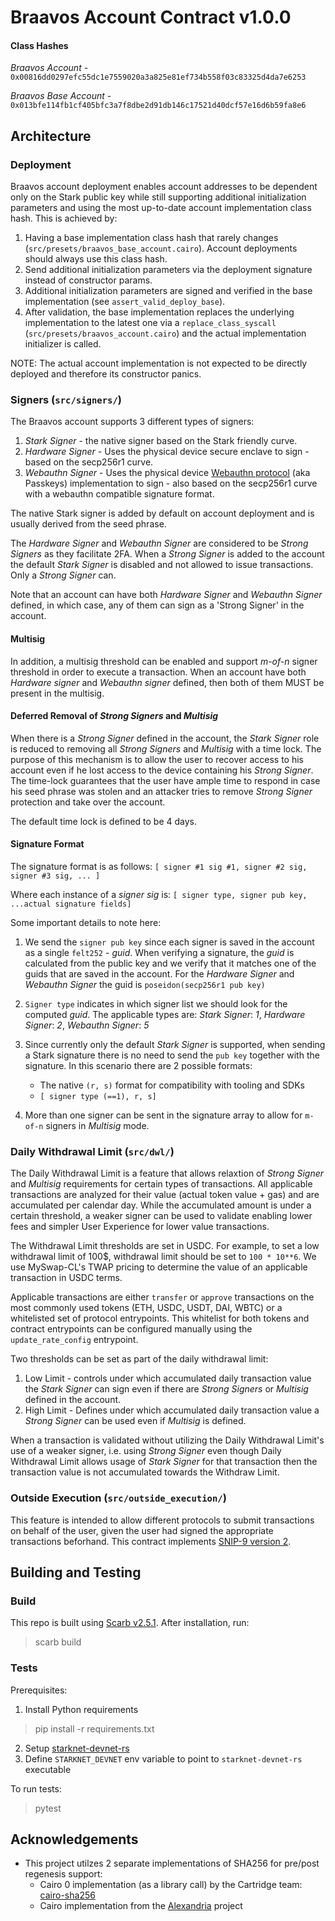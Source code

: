 # Braavos Account Contract v1.0.0

#### Class Hashes
*Braavos Account* - `0x00816dd0297efc55dc1e7559020a3a825e81ef734b558f03c83325d4da7e6253`

*Braavos Base Account* - `0x013bfe114fb1cf405bfc3a7f8dbe2d91db146c17521d40dcf57e16d6b59fa8e6`

## Architecture

### Deployment

Braavos account deployment enables account addresses to be dependent only on the Stark public key while still supporting additional initialization parameters and using the most up-to-date
account implementation class hash. This is achieved by:

1. Having a base implementation class hash that rarely changes (`src/presets/braavos_base_account.cairo`). Account deployments should always use this class hash.
2. Send additional initialization parameters via the deployment signature instead of constructor params.
3. Additional initialization parameters are signed and verified in the base implementation (see `assert_valid_deploy_base`).
4. After validation, the base implementation replaces the underlying implementation to the latest one via a `replace_class_syscall` (`src/presets/braavos_account.cairo`) and the actual implementation initializer is called.

NOTE: The actual account implementation is not expected to be directly deployed and therefore its constructor panics.

### Signers (`src/signers/`)

The Braavos account supports 3 different types of signers:

1. _Stark Signer_ - the native signer based on the Stark friendly curve.
2. _Hardware Signer_ - Uses the physical device secure enclave to sign - based on the secp256r1 curve.
3. _Webauthn Signer_ - Uses the physical device [Webauthn protocol](https://w3.org/TR/webauthn/) (aka Passkeys) implementation to sign - also based on the secp256r1 curve with a webauthn compatible signature format.

The native Stark signer is added by default on account deployment and is usually derived from the seed phrase.

The _Hardware Signer_ and _Webauthn Signer_  are considered to be _Strong Signers_ as they facilitate 2FA.
When a _Strong Signer_ is added to the account the default _Stark Signer_ is disabled and not allowed to issue transactions. Only a _Strong Signer_ can.

Note that an account can have both _Hardware Signer_ and _Webauthn Signer_ defined, in which case, any of them can sign as a 'Strong Signer' in the account.

#### Multisig

In addition, a multisig threshold can be enabled and support _m-of-n_ signer threshold in order to execute a transaction.
When an account have both _Hardware signer_ and _Webauthn signer_ defined, then both of them MUST be present in the multisig.

#### Deferred Removal of _Strong Signers_ and _Multisig_

When there is a _Strong Signer_ defined in the account, the _Stark Signer_ role is reduced to removing all _Strong Signers_ and _Multisig_ with a time lock.
The purpose of this mechanism is to allow the user to recover access to his account even if he lost access to the device containing his _Strong Signer_.
The time-lock guarantees that the user have ample time to respond in case his seed phrase was stolen and an attacker tries to remove _Strong Signer_ protection
and take over the account.

The default time lock is defined to be 4 days.

#### Signature Format

The signature format is as follows:
```[ signer #1 sig #1, signer #2 sig, signer #3 sig, ... ]```

Where each instance of a _signer sig_ is:
```[ signer type, signer pub key, ...actual signature fields]```

Some important details to note here:

1. We send the `signer pub key` since each signer is saved in the account as a single `felt252` - _guid_. When verifying a signature, the _guid_ is
calculated from the public key and we verify that it matches one of the guids that are saved in the account.
For the _Hardware Signer_ and _Webauthn Signer_ the guid is `poseidon(secp256r1 pub key)`
2. `Signer type` indicates in which signer list we should look for the computed _guid_. The applicable types are:
_Stark Signer_: *1*, _Hardware Signer_: *2*, _Webauthn Signer_: *5*

3. Since currently only the default _Stark Signer_ is supported, when sending a Stark signature there is no need to send the `pub key` together with the signature. In this scenario there are 2 possible formats:
    - The native `(r, s)` format for compatibility with tooling and SDKs
    - ```[ signer type (==1), r, s]```

4. More than one signer can be sent in the signature array to allow for `m-of-n` signers in _Multisig_ mode.

### Daily Withdrawal Limit (`src/dwl/`)

The Daily Withdrawal Limit is a feature that allows relaxtion of _Strong Signer_ and _Multisig_ requirements
for certain types of transactions. All applicable transactions are analyzed for their value (actual token value + gas) and are accumulated per calendar day. While the
accumulated amount is under a certain threshold, a weaker signer can be used to validate enabling lower fees and simpler User Experience for lower value transactions.

The Withdrawal Limit thresholds are set in USDC. For example, to set a low withdrawal limit of 100$, withdrawal limit should be set to `100 * 10**6`. We use
MySwap-CL's TWAP pricing to determine the value of an applicable transaction in USDC terms.

Applicable transactions are either `transfer` or `approve` transactions on the most commonly used tokens (ETH, USDC, USDT, DAI, WBTC) or a whitelisted set of protocol entrypoints.
This whitelist for both tokens and contract entrypoints  can be configured manually using the `update_rate_config` entrypoint.

Two thresholds can be set as part of the daily withdrawal limit:

1. Low Limit - controls under which accumulated daily transaction value the _Stark Signer_ can sign even if there are _Strong Signers_ or _Multisig_ defined in the account.
2. High Limit - Defines under which accumulated daily transaction value a _Strong Signer_ can be used even if _Multisig_ is defined.

When a transaction is validated without utilizing the Daily Withdrawal Limit's use of a weaker signer,
i.e. using  _Strong Signer_ even though Daily Withdrawal Limit allows usage of _Stark Signer_ for that  transaction
then the transaction value is not accumulated towards the Withdraw Limit.

### Outside Execution (`src/outside_execution/`)
This feature is intended to allow different protocols to submit transactions on behalf of the user, given the user had signed the appropriate transactions beforhand. This contract implements [SNIP-9 version 2](https://github.com/starknet-io/SNIPs/blob/main/SNIPS/snip-9.md).

## Building and Testing

### Build

This repo is built using [Scarb v2.5.1](https://docs.swmansion.com/scarb/). After installation, run:
> scarb build

### Tests

Prerequisites:
1. Install Python requirements
> pip install -r requirements.txt
2. Setup [starknet-devnet-rs](https://github.com/0xSpaceShard/starknet-devnet-rs)
3. Define `STARKNET_DEVNET` env variable to point to `starknet-devnet-rs` executable

To run tests:
>
> pytest

## Acknowledgements
- This project utilzes 2 separate implementations of SHA256 for pre/post regenesis support:
    - Cairo 0 implementation (as a library call) by the Cartridge team: [cairo-sha256](https://github.com/cartridge-gg/cairo-sha256)
    - Cairo implementation from the [Alexandria](https://github.com/keep-starknet-strange/alexandria) project

